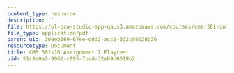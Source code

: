 ```yaml
---
content_type: resource
description: ''
file: https://ol-ocw-studio-app-qa.s3.amazonaws.com/courses/cms-301-introduction-to-game-design-methods-spring-2016/51c8e0a79962c8957bcd32eb9d0619b2_MITCMS_301S16_Assigment7.pdf
file_type: application/pdf
parent_uid: 309eb569-67ee-ddd3-acc9-632c9802dd36
resourcetype: Document
title: CMS.301s16 Assignment 7 Playtest
uid: 51c8e0a7-9962-c895-7bcd-32eb9d0619b2
---
```


